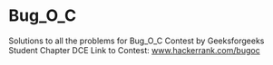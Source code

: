 # Bug_O_C
Solutions to all the problems for Bug_O_C Contest by Geeksforgeeks Student Chapter DCE
Link to Contest: www.hackerrank.com/bugoc
